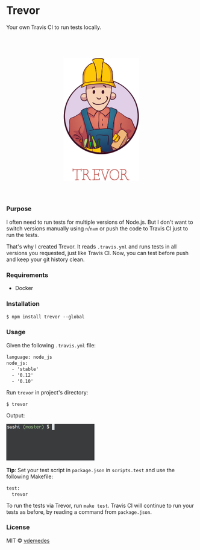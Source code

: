 # Trevor

Your own Travis CI to run tests locally.

<h1 align="center">
  <br>
  <img width="200" src="media/logo.png">
  <br>
  <br>
</h1>


### Purpose

I often need to run tests for multiple versions of Node.js.
But I don't want to switch versions manually using `n`/`nvm` or push the code to Travis CI just to run the tests.

That's why I created Trevor. It reads `.travis.yml` and runs tests in all versions you requested, just like Travis CI.
Now, you can test before push and keep your git history clean.


### Requirements

- Docker


### Installation

```
$ npm install trevor --global
```


### Usage

Given the following `.travis.yml` file:

```
language: node_js
node_js:
  - 'stable'
  - '0.12'
  - '0.10'
```

Run `trevor` in project's directory:

```
$ trevor
```

Output:

![](media/demo.gif)

**Tip**: Set your test script in `package.json` in `scripts.test` and use the following Makefile:

```
test:
  trevor
```

To run the tests via Trevor, run `make test`. Travis CI will continue to run your tests as before, by reading a command from `package.json`.


### License

MIT © [vdemedes](https://github.com/vdemedes)
